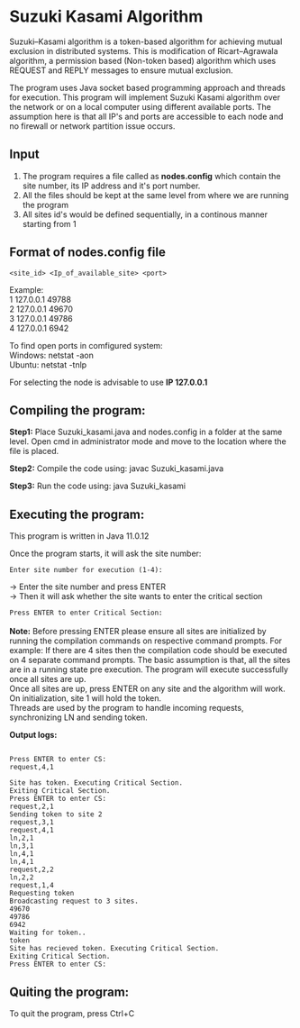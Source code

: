 # Suzuki Kasami Algorithm #

Suzuki–Kasami algorithm is a token-based algorithm for achieving mutual exclusion in distributed systems. This is modification of Ricart–Agrawala algorithm, a permission based (Non-token based) algorithm which uses REQUEST and REPLY messages to ensure mutual exclusion.

The program uses Java socket based programming approach and threads for execution. This program will implement Suzuki Kasami algorithm over the network or on a local computer using different available ports. The assumption here is that all IP's and ports are accessible to each node and no firewall or network partition issue occurs.

## Input ##

1. The program requires a file called as **nodes.config** which contain the site number, its IP address and it's port number.
2. All the files should be kept at the same level from where we are running the program
3. All sites id's would be defined sequentially, in a continous manner starting from 1

## Format of nodes.config file

```<site_id> <Ip_of_available_site> <port>```

Example:<br/>
1 127.0.0.1 49788<br/>
2 127.0.0.1 49670<br/>
3 127.0.0.1 49786<br/>
4 127.0.0.1 6942<br/>

To find open ports in comfigured system:<br/>
Windows: netstat -aon<br/>
Ubuntu: netstat -tnlp<br/>

For selecting the node is advisable to use **IP 127.0.0.1**

## Compiling the program: ##

**Step1:** Place Suzuki_kasami.java and nodes.config in a folder at the same level. Open cmd in administrator mode and move to the location where the file is placed.

**Step2:** Compile the code using: javac Suzuki_kasami.java

**Step3:** Run the code using: java Suzuki_kasami

## Executing the program: ##

This program is written in Java 11.0.12<br/>

Once the program starts, it will ask the site number:<br/>

```Enter site number for execution (1-4):```<br/>

-> Enter the site number and press ENTER<br/>
-> Then it will ask whether the site wants to enter the critical section<br/>

```Press ENTER to enter Critical Section:```<br/>
<br/>
**Note:** Before pressing ENTER please ensure all sites are initialized by running the compilation commands on respective command prompts. For example: If there are 4 sites then the compilation code should be executed on 4 separate command prompts. The basic assumption is that, all the sites are in a running state pre execution. The program will execute successfully once all sites are up.<br/>
Once all sites are up, press ENTER on any site and the algorithm will work. On initialization, site 1 will hold the token.<br/>
Threads are used by the program to handle incoming requests, synchronizing LN and sending token.<br/>

**Output logs:**<br/>

```

Press ENTER to enter CS:
request,4,1

Site has token. Executing Critical Section.
Exiting Critical Section.
Press ENTER to enter CS:
request,2,1
Sending token to site 2
request,3,1
request,4,1
ln,2,1
ln,3,1
ln,4,1
ln,4,1
request,2,2
ln,2,2
request,1,4
Requesting token
Broadcasting request to 3 sites.
49670
49786
6942
Waiting for token..
token
Site has recieved token. Executing Critical Section.
Exiting Critical Section.
Press ENTER to enter CS:
```
## Quiting the program: ##
To quit the program, press Ctrl+C
